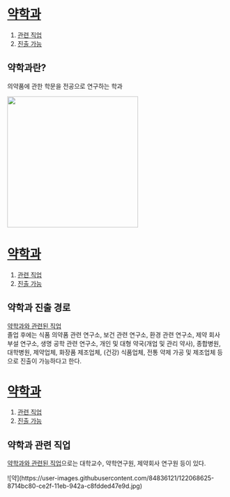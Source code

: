 <!doctype html>
<html>
<head>
  <title>10315오정우 2차시 활동</title>
  <meta charset="utf-8">
</head>
<body>
  <h1><a href="2차시 완성본 index.html">약학과</a></h1>
  <ol>
    <li><a href="2차시 완성 2.html">관련 직업</a></li>
    <li><a href="2차시 완성 3.html">진출 가능</a></li></ol>
  <h2>약학과란?</h2>
  <p>의약품에 관한 학문을 전공으로 연구하는 학과</p>
  <img src="약.jpg"width="300"><br>
</body>
</html>
<!doctype html>
<html>
<head>
  <title>10315오정우 2차시 활동</title>
  <meta charset="utf-8">
</head>
<body>
  <h1><a href="2차시 완성본 index.html">약학과</a></h1>
  <ol>
    <li><a href="2차시 완성 2.html">관련 직업</a></li>
    <li><a href="2차시 완성 3.html">진출 가능</a></li></ol>
      <h2>약학과 진출 경로</h2>
  <p><a href="https://m.blog.naver.com/gpd119/221434362126"target="_blank" title="약학과 전망 네이버 블로그">
    약학과와 관련된 직업</a><br>
  졸업 후에는 식품 의약품 관련 연구소, 보건 관련 연구소, 환경 관련 연구소, 제약 회사 부설 연구소,
  생명 공학 관련 연구소, 개인 및 대형 약국(개업 및 관리 약사), 종합병원, 대학병원, 제약업체,
  화장품 제조업체, (건강) 식품업체, 전통 약제 가공 및 제조업체 등으로 진출이 가능하다고 한다.</p>
</body>
</html>
<!doctype html>
<html>
<head>
  <title>10315오정우 2차시 활동</title>
  <meta charset="utf-8">
</head>
<body>
  <h1><a href="2차시 완성본 index.html">약학과</a></h1>
  <ol>
    <li><a href="2차시 완성 2.html">관련 직업</a></li>
    <li><a href="2차시 완성 3.html">진출 가능</a></li></ol>
  <h2>약학과 관련 직업</h2>
  <p><a href="https://m.blog.naver.com/gpd119/221434362126"target="_blank" title="약학과 전망 네이버 블로그">
    약학과와 관련된 직업</a>으로는 대학교수, 약학연구원, 제약회사 연구원 등이 있다.</p>
</body>
</html>
![약](https://user-images.githubusercontent.com/84836121/122068625-8714bc80-ce2f-11eb-942a-c8fdded47e9d.jpg)
